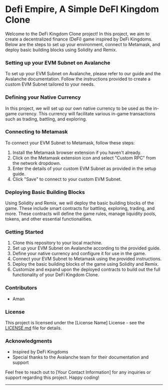 # Defi Empire, A Simple DeFI Kingdom Clone

Welcome to the DeFi Kingdom Clone project! In this project, we aim to create a decentralized finance (DeFi) game inspired by DeFi Kingdoms. Below are the steps to set up your environment, connect to Metamask, and deploy basic building blocks using Solidity and Remix.

### Setting up your EVM Subnet on Avalanche

To set up your EVM Subnet on Avalanche, please refer to our guide and the Avalanche documentation. Follow the instructions provided to create a custom EVM Subnet tailored to your needs.

### Defining your Native Currency

In this project, we will set up our own native currency to be used as the in-game currency. This currency will facilitate various in-game transactions such as trading, battling, and exploring.

### Connecting to Metamask

To connect your EVM Subnet to Metamask, follow these steps:

1. Install the Metamask browser extension if you haven't already.
2. Click on the Metamask extension icon and select "Custom RPC" from the network dropdown.
3. Enter the details of your custom EVM Subnet as provided in the setup guide.
4. Click "Save" to connect to your custom EVM Subnet.

### Deploying Basic Building Blocks

Using Solidity and Remix, we will deploy the basic building blocks of the game. These include smart contracts for battling, exploring, trading, and more. These contracts will define the game rules, manage liquidity pools, tokens, and other essential functionalities.

### Getting Started

1. Clone this repository to your local machine.
2. Set up your EVM Subnet on Avalanche according to the provided guide.
3. Define your native currency and configure it for use in the game.
4. Connect your EVM Subnet to Metamask using the provided instructions.
5. Deploy the basic building blocks of the game using Solidity and Remix.
6. Customize and expand upon the deployed contracts to build out the full functionality of your DeFi Kingdom Clone.

### Contributors

- Aman

### License

This project is licensed under the [License Name] License - see the [LICENSE.md](LICENSE.md) file for details.

### Acknowledgments

- Inspired by DeFi Kingdoms
- Special thanks to the Avalanche team for their documentation and support

Feel free to reach out to [Your Contact Information] for any inquiries or support regarding this project. Happy coding!
- - -
